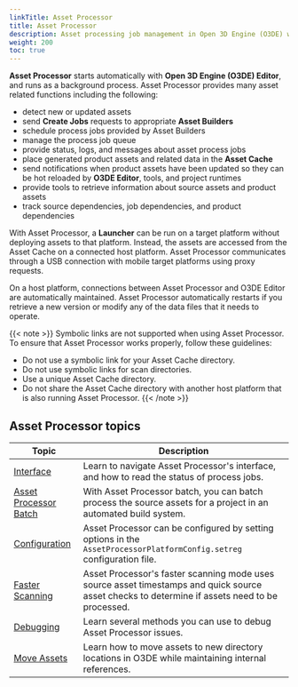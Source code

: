 ```yaml
---
linkTitle: Asset Processor
title: Asset Processor 
description: Asset processing job management in Open 3D Engine (O3DE) with Asset Processor.
weight: 200
toc: true
---
```


**Asset Processor** starts automatically with **Open 3D Engine (O3DE) Editor**, and runs as a background process. Asset Processor provides many asset related functions including the following:

* detect new or updated assets
* send **Create Jobs** requests to appropriate **Asset Builders**
* schedule process jobs provided by Asset Builders
* manage the process job queue
* provide status, logs, and messages about asset process jobs
* place generated product assets and related data in the **Asset Cache**
* send notifications when product assets have been updated so they can be hot reloaded by **O3DE Editor**, tools, and project runtimes
* provide tools to retrieve information about source assets and product assets
* track source dependencies, job dependencies, and product dependencies

With Asset Processor, a **Launcher** can be run on a target platform without deploying assets to that platform. Instead, the assets are accessed from the Asset Cache on a connected host platform. Asset Processor communicates through a USB connection with mobile target platforms using proxy requests.

On a host platform, connections between Asset Processor and O3DE Editor are automatically maintained. Asset Processor automatically restarts if you retrieve a new version or modify any of the data files that it needs to operate.

{{< note >}}
Symbolic links are not supported when using Asset Processor. To ensure that Asset Processor works properly, follow these guidelines:

* Do not use a symbolic link for your Asset Cache directory.
* Do not use symbolic links for scan directories.
* Use a unique Asset Cache directory.
* Do not share the Asset Cache directory with another host platform that is also running Asset Processor.
{{< /note >}}

## Asset Processor topics

| Topic | Description |
| - | - |
| [Interface](interface) | Learn to navigate Asset Processor's interface, and how to read the status of process jobs. |
| [Asset Processor Batch](asset-processor-batch) | With Asset Processor batch, you can batch process the source assets for a project in an automated build system. |
| [Configuration](configuration) | Asset Processor can be configured by setting options in the `AssetProcessorPlatformConfig.setreg` configuration file. |
| [Faster Scanning](faster-scannning) | Asset Processor's faster scanning mode uses source asset timestamps and quick source asset checks to determine if assets need to be processed. |
| [Debugging](debugging) | Learn several methods you can use to debug Asset Processor issues. |
| [Move Assets](move-assets) | Learn how to move assets to new directory locations in O3DE while maintaining internal references. |